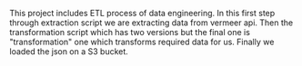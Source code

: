 This project includes ETL process of data engineering. 
In this first step through extraction script we are extracting data from vermeer api. 
Then the transformation script which has two versions but the final one is "transformation" one which transforms required data for us.
Finally we loaded the json on a S3 bucket. 

